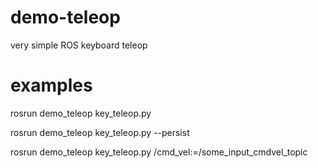 # demo-teleop
very simple ROS keyboard teleop

# examples

rosrun demo_teleop key_teleop.py

rosrun demo_teleop key_teleop.py --persist

rosrun demo_teleop key_teleop.py /cmd_vel:=/some_input_cmdvel_topic

